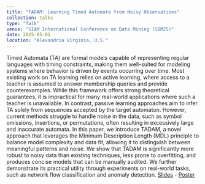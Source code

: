 ```yaml
---
title: "TADAM: Learning Timed Automata from Noisy Observations"
collection: talks
type: "Talk"
venue: "SIAM International Conference on Data Mining (SDM25)"
date: 2025-05-01
location: "Alexandria Virginia, U.S."
---
```


Timed Automata (TA) are formal models capable of representing regular languages with timing constraints, making them well-suited for modeling systems where behavior is driven by events occurring over time. Most existing work on TA learning relies on active learning, where access to a teacher is assumed to answer membership queries and provide counterexamples. While this framework offers strong theoretical guarantees, it is impractical for many real-world applications where such a teacher is unavailable. In contrast, passive learning approaches aim to infer TA solely from sequences accepted by the target automaton. However, current methods struggle to handle noise in the data, such as symbol omissions, insertions, or permutations, often resulting in excessively large and inaccurate automata. In this paper, we introduce TADAM, a novel approach that leverages the Minimum Description Length (MDL) principle to balance model complexity and data fit, allowing it to distinguish between meaningful patterns and noise. We show that TADAM is significantly more robust to noisy data than existing techniques, less prone to overfitting, and produces concise models that can be manually audited. We further demonstrate its practical utility through experiments on real-world tasks, such as network flow classification and anomaly detection. [Slides](https://pfgimenez.fr/files/SDM25.pdf) - [Poster](https://pfgimenez.fr/files/SDM25_poster.pdf)
